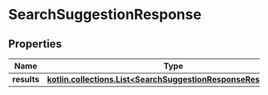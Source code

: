 
# SearchSuggestionResponse

## Properties
| Name | Type | Description | Notes |
| ------------ | ------------- | ------------- | ------------- |
| **results** | [**kotlin.collections.List&lt;SearchSuggestionResponseResultsInner&gt;**](SearchSuggestionResponseResultsInner.md) |  |  [optional] |



